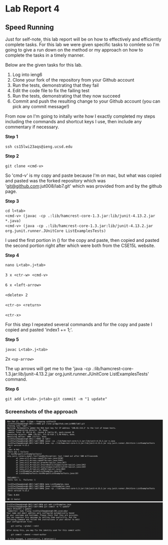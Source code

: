 # Lab Report 4
## Speed Running
Just for self-note, this lab report will be on how to effectively and efficiently complete tasks. For this lab we were given specific tasks to comlete so I'm going to give a run down on the method or my approach on how to complete the tasks in a timely manner.

Below are the given tasks for this lab.
1. Log into ieng6
2. Clone your fork of the repository from your Github account
3. Run the tests, demonstrating that they fail
4. Edit the code file to fix the failing test
5. Run the tests, demonstrating that they now succeed
6. Commit and push the resulting change to your Github account (you can pick any commit message!)

From now on I'm going to initally write how I exactly completed my steps including the commands and shortcut keys I use, then include any commentary if necessary.

**Step 1**

`ssh cs15lwi23aqs@ieng.ucsd.edu`

**Step 2**

`git clone <cmd-v>`

So 'cmd-v' is my copy and paste because I'm on mac, but what was copied and pasted was the forked repository which was 'git@github.com:jut008/lab7.git' which was provided from and by the github page.

**Step 3**

```
cd l<tab> 
<cmd-v> (javac -cp .:lib/hamcrest-core-1.3.jar:lib/junit-4.13.2.jar *.java) 
<cmd-v> (java -cp .:lib/hamcrest-core-1.3.jar:lib/junit-4.13.2.jar org.junit.runner.JUnitCore ListExamplesTests)
```

I used the first portion in () for the copy and paste, then copied and pasted the second portion right after which were both from the CSE15L website.

**Step 4**

```
nano L<tab>.j<tab>

3 x <ctr-w> <cmd-v>

6 x <left-arrow>
  
<delete> 2

<ctr-o> <return>
 
<ctr-x>
```

For this step I repeated several commands and for the copy and paste I copied and pasted 'index1 += 1;'.
  
**Step 5**

`javac L<tab>.j<tab>`

2x `<up-arrow>`

The up arrows will get me to the 'java -cp .:lib/hamcrest-core-1.3.jar:lib/junit-4.13.2.jar org.junit.runner.JUnitCore ListExamplesTests' command.

**Step 6**
  
`git add L<tab>.j<tab>`
`git commit -m "1 update"`

### Screenshots of the approach
![Image](Lab4SpeedRun(1).png)
![Image](Lab4SpeedRun(2).png)

